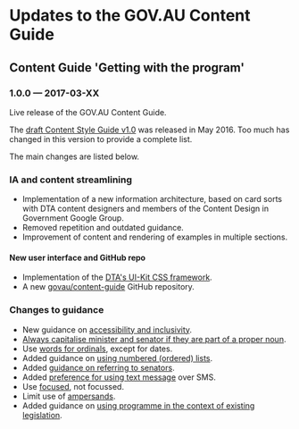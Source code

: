 # Updates to the GOV.AU Content Guide

## Content Guide 'Getting with the program'

### 1.0.0 &#8212; 2017-03-XX

Live release of the GOV.AU Content Guide.

The [draft Content Style Guide v1.0](https://github.com/AusDTO/gov-au-content-guide) was released in May 2016. Too much has changed in this version to provide a complete list.

The main changes are listed below.

### IA and content streamlining

- Implementation of a new information architecture, based on card sorts with DTA content designers and members of the Content Design in Government Google Group.
- Removed repetition and outdated guidance.
- Improvement of content and rendering of examples in multiple sections.

#### New user interface and GitHub repo

- Implementation of the [DTA's UI-Kit CSS framework](https://github.com/AusDTO/gov-au-ui-kit).
- A new [govau/content-guide](https://github.com/govau/content-guide) GitHub repository</a>.

### Changes to guidance

- New guidance on [accessibility and inclusivity](/accessibility-inclusivity/).
- [Always capitalise minister and senator if they are part of a proper noun](/punctuation-grammar/#capitalisation).
- Use [words for ordinals](/numbers-measurements/#numbers), except for dates.
- Added guidance on [using numbered (ordered) lists](/content-structure/#bullet-point-lists).
- Added [guidance on referring to senators](/terms-phrases/#ministers-senators-mps).
- Added [preference for using text message](/terms-phrases/#digital-terms) over SMS.
- Use [focused](/terms-phrases/#preferred-spellings), not focussed.
- Limit use of [ampersands](/punctuation-grammar/#ampersands).
- Added guidance on [using programme in the context of existing legislation](/terms-phrases/#preferred-spellings).
